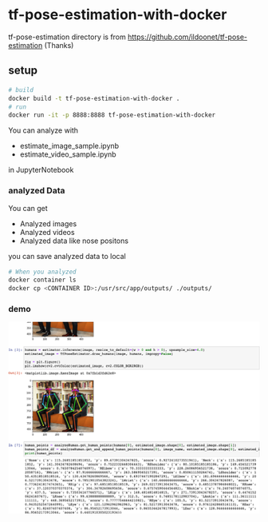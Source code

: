 # tf-pose-estimation-with-docker

tf-pose-estimation directory is from https://github.com/ildoonet/tf-pose-estimation (Thanks)

## setup

```bash
# build
docker build -t tf-pose-estimation-with-docker .
# run
docker run -it -p 8888:8888 tf-pose-estimation-with-docker
```

You can analyze with

- estimate_image_sample.ipynb
- estimate_video_sample.ipynb

in JupyterNotebook

### analyzed Data

You can get

- Analyzed images
- Analyzed videos
- Analyzed data like nose positons

you can save analyzed data to local

```bash
# When you analyzed
docker container ls
docker cp <CONTAINER ID>:/usr/src/app/outputs/ ./outputs/
```

### demo

![](./introduction.png)